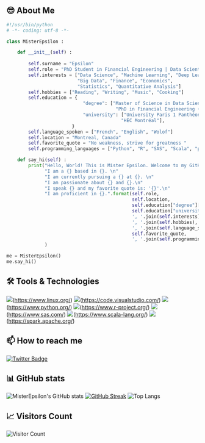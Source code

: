 <!-- 
# Hey there :wave:
<img src="https://raw.githubusercontent.com/misterepsilon/misterepsilon/master/resources/banner.png" alt="Hello world">
-->


## 😎 About Me 
```python
#!/usr/bin/python
# -*- coding: utf-8 -*-

class MisterEpsilon :

    def __init__(self) :
        
        self.surname = "Epsilon"
        self.role = "PhD Student in Financial Engineering | Data Scientist"
        self.interests = ["Data Science", "Machine Learning", "Deep Learning", 
                          "Big Data", "Finance", "Economics", 
                          "Statistics", "Quantitative Analysis"]
        self.hobbies = ["Reading", "Writing", "Music", "Cooking"]
        self.education = {
                            "degree": ["Master of Science in Data Science", 
                                        "PhD in Financial Engineering (in progress)"],
                            "university": ["University Paris 1 Panthéon-Sorbonne", 
                                          "HEC Montréal"],
                        }
        self.language_spoken = ["French", "English", "Wolof"]
        self.location = "Montreal, Canada"
        self.favorite_quote = "No weakness, strive for greatness "
        self.programming_languages = ["Python", "R", "SAS", "Scala", "pySPARK"]

    def say_hi(self) :
        print("Hello, World! This is Mister Epsilon. Welcome to my GitHub profile. \n"
              "I am a {} based in {}. \n"
              "I am currently pursuing a {} at {}. \n"
              "I am passionate about {} and {}.\n"
              "I speak {} and my favorite quote is: '{}'.\n"
              "I am proficient in {}.".format(self.role, 
                                              self.location, 
                                              self.education["degree"][1], 
                                              self.education["university"][1], 
                                              ', '.join(self.interests), 
                                              ', '.join(self.hobbies), 
                                              ', '.join(self.language_spoken), 
                                              self.favorite_quote, 
                                              ', '.join(self.programming_languages))
              )

me = MisterEpsilon()
me.say_hi()
```

## 🛠️ Tools & Technologies
![](https://img.shields.io/badge/OS-Linux-informational?style=flat&logo=linux)(https://www.linux.org/)
![](https://img.shields.io/badge/Editor-VS_Code-informational?style=flat&logo=visual-studio-code)(https://code.visualstudio.com/)
![](https://img.shields.io/badge/Code-Python-informational?style=flat&logo=python)(https://www.python.org/)
![](https://img.shields.io/badge/Code-R-informational?style=flat&logo=r)(https://www.r-project.org/)
![](https://img.shields.io/badge/Code-SAS-informational?style=flat&logo=sas)(https://www.sas.com/)
![](https://img.shields.io/badge/Code-Scala-informational?style=flat&logo=scala)(https://www.scala-lang.org/)
![](https://img.shields.io/badge/Tools-SPARK-informational?style=flat&logo=apache-spark)(https://spark.apache.org/)



## 📫 How to reach me
<!-- 
[![Linkedin Badge](https://img.shields.io/badge/-MisterEpsilon-blue?style=flat-square&logo=Linkedin&logoColor=white&link=https://www.linkedin.com/in/mister-epsilon/)](https://www.linkedin.com/in/mister-epsilon/)
--> 
[![Twitter Badge](https://img.shields.io/badge/-MisterEpsilon-1ca0f1?style=flat-square&logo=twitter&logoColor=white&link=https://twitter.com/MisterEpsilon)](https://twitter.com/mister_epsilon_)
<!-- 
[![Instagram Badge](https://img.shields.io/badge/-MisterEpsilon-E4405F?style=flat-square&logo=instagram&logoColor=white&link=https://www.instagram.com/mister.epsilon/)](https://www.instagram.com/mister.epsilon/)
 
[![GitHub Badge](https://img.shields.io/badge/-MisterEpsilon-100000?style=flat-square&logo=github&logoColor=white&link=)]
-->
## 📊 GitHub stats

![MisterEpsilon's GitHub stats](https://github-readme-stats.vercel.app/api?username=misterepsilon&show_icons=true&theme=dracula)
[![GitHub Streak](https://github-readme-streak-stats.herokuapp.com/?user=misterepsilon&theme=dracula)](https://git.io/streak-stats)
![Top Langs](https://github-readme-stats.vercel.app/api/top-langs/?username=misterepsilon&theme=dracula) 

## 📈 Visitors Count
![Visitor Count](https://profile-counter.glitch.me/misterepsilon/count.svg)



<!-- 
## 👀 GitHub stats 
| <a href="https://github.com/misterepsilon/github-readme-stats"><img align="center" src="https://github-readme-stats.vercel.app/api?username=misterepsilon&show_icons=true&theme=tokyonight&hide_border=true" alt="Anurag's github stats" /></a> | <a href="https://github.com/misterepsilon/github-readme-stats"><img align="center" src="https://github-readme-stats.vercel.app/api/top-langs/?username=misterepsilon&theme=tokyonight&hide_border=true" /></a> |
| ------------- | ------------- |
-->
<!-- 
## Stats summary 📈
<!-- 
<p align="center">
<img width="45%" src="https://github-readme-stats.vercel.app/api/top-langs?username=misterepsilon&show_icons=true&theme=dracula&title_color=ff8000&text_color=ffffff&bg_color=6a6a6a&locale=en&layout=compact&hide_border=true" alt="misterepsilon" /> 
<img width="50%" src="https://github-readme-stats.vercel.app/api?username=misterepsilon&show_icons=true&theme=dracula&title_color=ff8000&text_color=ffffff&bg_color=6a6a6a&locale=en&hide_border=true" alt="misterepsilon" />
<img width="52%" src="https://github-readme-streak-stats.herokuapp.com/?user=misterepsilon&theme=highcontrast&hide_border=true" alt="misterepsilon" />
</p>

<!-- 
## 📈 📉 Activity Graph
[![misterepsilon's GitHub Activity Graph](https://activity-graph.herokuapp.com/graph?username=misterepsilon&theme=tokyonight)](https://github.io/misterepsilon)

## <h2 align="center">Visitor Count</h2>
 <p align="center"> 
 <img src="https://profile-counter.glitch.me/{misterepsilon}/count.svg" alt="misterepsilon"/>
</p>
-->

<!-- 
<p align="center"> 
  Visitor count<br>
  <img src="https://profile-counter.glitch.me/misterepsilon/count.svg" />
</p>
-->
<!-- 
## 🔥 Streak stats
GitHub Readme Streak Stats - https://github.com/misterepsilon/github-readme-streak-stats 
<p align="center">
  <a href="https://github.com/misterepsilon/github-readme-streak-stats">
    <img title="🔥 Get streak stats for your profile at git.io/streak-stats" alt="misterepsilon's streak" src="https://github-readme-streak-stats.herokuapp.com/?user=misterepsilon&theme=tokyonight&hide_border=true"/>
  </a>
-->




